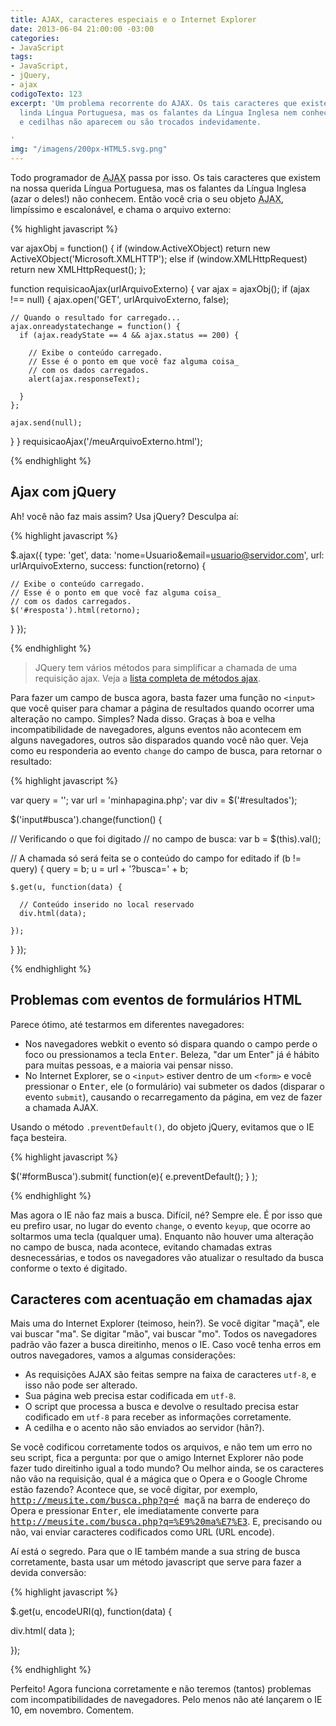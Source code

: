 ```yaml
---
title: AJAX, caracteres especiais e o Internet Explorer
date: 2013-06-04 21:00:00 -03:00
categories:
- JavaScript
tags:
- JavaScript,
- jQuery,
- ajax
codigoTexto: 123
excerpt: 'Um problema recorrente do AJAX. Os tais caracteres que existem na nossa
  linda Língua Portuguesa, mas os falantes da Língua Inglesa nem conhecem. Acentos
  e cedilhas não aparecem ou são trocados indevidamente.

'
img: "/imagens/200px-HTML5.svg.png"
---
```


Todo programador de <abbr title="Asynchronous Javascript and XML (Javascript e XML Assíncronos)" lang="en">AJAX</abbr> passa por isso. Os tais caracteres que existem na nossa querida Língua Portuguesa, mas os falantes da Língua Inglesa (azar o deles!) não conhecem. Então você cria o seu objeto <abbr title="Asynchronous Javascript and XML (Javascript e XML Assíncronos)" lang="en">AJAX</abbr>, limpíssimo e escalonável, e chama o arquivo externo:


{% highlight javascript %}

var ajaxObj = function() {
    if (window.ActiveXObject) return new ActiveXObject('Microsoft.XMLHTTP');
    else if (window.XMLHttpRequest) return new XMLHttpRequest();
  };

function requisicaoAjax(urlArquivoExterno) {
  var ajax = ajaxObj();
  if (ajax !== null) {
    ajax.open('GET', urlArquivoExterno, false);

    // Quando o resultado for carregado...
    ajax.onreadystatechange = function() {
      if (ajax.readyState == 4 && ajax.status == 200) {

        // Exibe o conteúdo carregado.
        // Esse é o ponto em que você faz alguma coisa_
        // com os dados carregados.
        alert(ajax.responseText);

      }
    };

    ajax.send(null);

  }
}
requisicaoAjax('/meuArquivoExterno.html');

{% endhighlight %}


## Ajax com jQuery

Ah! você não faz mais assim? Usa jQuery? Desculpa aí:


{% highlight javascript %}

$.ajax({
  type: 'get',
  data: 'nome=Usuario&email=usuario@servidor.com',
  url: urlArquivoExterno,
  success: function(retorno) {

    // Exibe o conteúdo carregado.
    // Esse é o ponto em que você faz alguma coisa_
    // com os dados carregados.
    $('#resposta').html(retorno);

  }
});

{% endhighlight %}


> JQuery tem vários métodos para simplificar a chamada de uma requisição ajax. Veja a <a href="http://api.jquery.com/category/ajax/" lang="en" title="Ajax - jQuery API" target="_blank">lista completa de métodos ajax</a>.


Para fazer um campo de busca agora, basta fazer uma função no <code>&lt;input></code> que você quiser para chamar a página de resultados quando ocorrer uma alteração no campo. Simples? Nada disso. Graças à boa e velha incompatibilidade de navegadores, alguns eventos não acontecem em alguns navegadores, outros são disparados quando você não quer. Veja como eu responderia ao evento <code>change</code> do campo de busca, para retornar o resultado:


{% highlight javascript %}

var query = '';
var url = 'minhapagina.php';
var div = $('#resultados');

$('input#busca').change(function() {

  // Verificando o que foi digitado
  // no campo de busca:
  var b = $(this).val();

  // A chamada só será feita se o conteúdo do campo for editado
  if (b != query) {
    query = b;
    u = url + '?busca=' + b;

    $.get(u, function(data) {

      // Conteúdo inserido no local reservado
      div.html(data);

    });

  }
});

{% endhighlight %}


## Problemas com eventos de formulários HTML

Parece ótimo, até testarmos em diferentes navegadores:

- Nos navegadores webkit o evento só dispara quando o campo perde o foco ou pressionamos a tecla <kbd>Enter</kbd>. Beleza, "dar um Enter" já é hábito para muitas pessoas, e a maioria vai pensar nisso.
- No Internet Explorer, se o <code>&lt;input></code> estiver dentro de um <code>&lt;form></code> e você pressionar o <kbd>Enter</kbd>, ele (o formulário) vai submeter os dados (disparar o evento <code>submit</code>), causando o recarregamento da página, em vez de fazer a chamada AJAX.


Usando o método <code>.preventDefault()</code>, do objeto jQuery, evitamos que o IE faça besteira.


{% highlight javascript %}

$('#formBusca').submit( function(e){ e.preventDefault(); } );

{% endhighlight %}


Mas agora o IE não faz mais a busca. Difícil, né? Sempre ele. É por isso que eu prefiro usar, no lugar do evento <code>change</code>, o evento <code>keyup</code>, que ocorre ao soltarmos uma tecla (qualquer uma). Enquanto não houver uma alteração no campo de busca, nada acontece, evitando chamadas extras desnecessárias, e todos os navegadores vão atualizar o resultado da busca conforme o texto é digitado.

## Caracteres com acentuação em chamadas ajax

Mais uma do Internet Explorer (teimoso, hein?). Se você digitar "maçã", ele vai buscar "ma". Se digitar "mão", vai buscar "mo". Todos os navegadores padrão vão fazer a busca direitinho, menos o IE. Caso você tenha erros em outros navegadores, vamos a algumas considerações:

- As requisições AJAX são feitas sempre na faixa de caracteres <code>utf-8</code>, e isso não pode ser alterado.
- Sua página web precisa estar codificada em <code>utf-8</code>.
- O script que processa a busca e devolve o resultado precisa estar codificado em <code>utf-8</code> para receber as informações corretamente.
- A cedilha e o acento não são enviados ao servidor (hãn?).


Se você codificou corretamente todos os arquivos, e não tem um erro no seu script, fica a pergunta: por que o amigo Internet Explorer não pode fazer tudo direitinho igual a todo mundo? Ou melhor ainda, se os caracteres não vão na requisição, qual é a mágica que o Opera e o Google Chrome estão fazendo? Acontece que, se você digitar, por exemplo, <kbd>http://meusite.com/busca.php?q=é maçã</kbd> na barra de endereço do Opera e pressionar <kbd>Enter</kbd>, ele imediatamente converte para <kbd>http://meusite.com/busca.php?q=%E9%20ma%E7%E3</kbd>. E, precisando ou não, vai enviar caracteres codificados como URL (URL encode).

Aí está o segredo. Para que o IE também mande a sua string de busca corretamente, basta usar um método javascript que serve para fazer a devida conversão:


{% highlight javascript %}

$.get(u, encodeURI(q), function(data) {

   div.html( data );

});

{% endhighlight %}


Perfeito! Agora funciona corretamente e não teremos (tantos) problemas com incompatibilidades de navegadores. Pelo menos não até lançarem o IE 10, em novembro. Comentem.